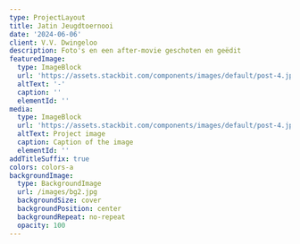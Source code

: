 ```yaml
---
type: ProjectLayout
title: Jatin Jeugdtoernooi
date: '2024-06-06'
client: V.V. Dwingeloo
description: Foto's en een after-movie geschoten en geëdit
featuredImage:
  type: ImageBlock
  url: 'https://assets.stackbit.com/components/images/default/post-4.jpeg'
  altText: '-'
  caption: ''
  elementId: ''
media:
  type: ImageBlock
  url: 'https://assets.stackbit.com/components/images/default/post-4.jpeg'
  altText: Project image
  caption: Caption of the image
  elementId: ''
addTitleSuffix: true
colors: colors-a
backgroundImage:
  type: BackgroundImage
  url: /images/bg2.jpg
  backgroundSize: cover
  backgroundPosition: center
  backgroundRepeat: no-repeat
  opacity: 100
---
```

